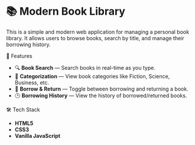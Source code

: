 # 📚 Modern Book Library

This is a simple and modern web application for managing a personal book library. It allows users to browse books, search by title, and manage their borrowing history.

 🚀 Features

- 🔍 **Book Search** — Search books in real-time as you type.
- 📂 **Categorization** — View book categories like Fiction, Science, Business, etc.
- 📖 **Borrow & Return** — Toggle between borrowing and returning a book.
- 🕒 **Borrowing History** — View the history of borrowed/returned books.

 🛠 Tech Stack

- **HTML5**
- **CSS3**
- **Vanilla JavaScript**



